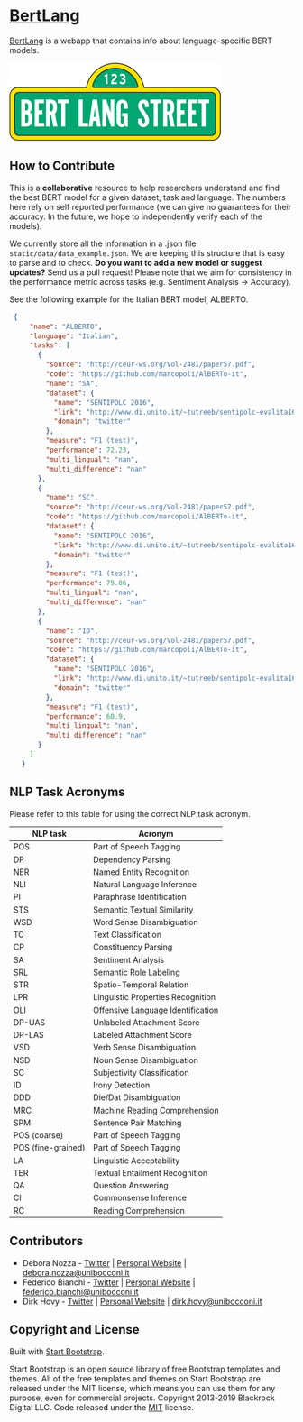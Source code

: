 # [BertLang](https://bertlang.unibocconi.it)

[BertLang](https://bertlang.unibocconi.it) is a webapp that contains info about language-specific BERT models.

![Image description](https://raw.githubusercontent.com/MilaNLProc/bertlang/master/static/img/logo.png)



## How to Contribute

This is a **collaborative** resource to help researchers understand and find the best BERT model for a given dataset, task and language. The numbers here rely on self reported performance (we can give no guarantees for their accuracy. In the future, we hope to independently verify each of the models).

We currently store all the information in a .json file `static/data/data_example.json`. We are keeping this structure that is easy to parse and to check.
**Do you want to add a new model or suggest updates?** Send us a pull request! Please note that we aim for consistency in the performance metric across tasks (e.g. Sentiment Analysis -> Accuracy).

See the following example for the Italian BERT model, ALBERTO.

```json
 {
     "name": "ALBERTO",
     "language": "Italian",
     "tasks": [
       {
         "source": "http://ceur-ws.org/Vol-2481/paper57.pdf",
         "code": "https://github.com/marcopoli/AlBERTo-it",
         "name": "SA",
         "dataset": {
           "name": "SENTIPOLC 2016",
           "link": "http://www.di.unito.it/~tutreeb/sentipolc-evalita16/data.html",
           "domain": "twitter"
         },
         "measure": "F1 (test)",
         "performance": 72.23,
         "multi_lingual": "nan",
         "multi_difference": "nan"
       },
       {
         "name": "SC",
         "source": "http://ceur-ws.org/Vol-2481/paper57.pdf",
         "code": "https://github.com/marcopoli/AlBERTo-it",
         "dataset": {
           "name": "SENTIPOLC 2016",
           "link": "http://www.di.unito.it/~tutreeb/sentipolc-evalita16/data.html",
           "domain": "twitter"
         },
         "measure": "F1 (test)",
         "performance": 79.06,
         "multi_lingual": "nan",
         "multi_difference": "nan"
       },
       {
         "name": "ID",
         "source": "http://ceur-ws.org/Vol-2481/paper57.pdf",
         "code": "https://github.com/marcopoli/AlBERTo-it",
         "dataset": {
           "name": "SENTIPOLC 2016",
           "link": "http://www.di.unito.it/~tutreeb/sentipolc-evalita16/data.html",
           "domain": "twitter"
         },
         "measure": "F1 (test)",
         "performance": 60.9,
         "multi_lingual": "nan",
         "multi_difference": "nan"
       }
     ]
   }
```

## NLP Task Acronyms

Please refer to this table for using the correct NLP task acronym.

| NLP task           | Acronym                           |
|--------------------|-----------------------------------|
| POS                | Part of Speech Tagging            |
| DP                 | Dependency Parsing                |
| NER                | Named Entity Recognition          |
| NLI                | Natural Language Inference        |
| PI                 | Paraphrase Identification         |
| STS                | Semantic Textual Similarity       |
| WSD                | Word Sense Disambiguation         |
| TC                 | Text Classification               |
| CP                 | Constituency Parsing              |
| SA                 | Sentiment Analysis                |
| SRL                | Semantic Role Labeling            |
| STR                | Spatio-Temporal Relation          |
| LPR                | Linguistic Properties Recognition |
| OLI                | Offensive Language Identification |
| DP-UAS             | Unlabeled Attachment Score        |
| DP-LAS             | Labeled Attachment Score          |
| VSD                | Verb Sense Disambiguation         |
| NSD                | Noun Sense Disambiguation         |
| SC                 | Subjectivity Classification       |
| ID                 | Irony Detection                   |
| DDD                | Die/Dat Disambiguation            |
| MRC                | Machine Reading Comprehension     |
| SPM                | Sentence Pair Matching            |
| POS (coarse)       | Part of Speech Tagging            |
| POS (fine-grained) | Part of Speech Tagging            |
| LA                 | Linguistic Acceptability          |
| TER                | Textual Entailment Recognition    |
| QA                 | Question Answering                |
| CI                 | Commonsense Inference             |
| RC                 | Reading Comprehension             |


## Contributors

+ Debora Nozza - [Twitter](http://twitter.com/debora_nozza) | [Personal Website](http://dnozza.github.io/) | debora.nozza@unibocconi.it
+ Federico Bianchi - [Twitter](http://twitter.com/fb_vinid) | [Personal Website](http://vinid.io/) | federico.bianchi@unibocconi.it
+ Dirk Hovy - [Twitter](http://twitter.com/dirk_hovy) | [Personal Website](http://dirkhovy.com/) |  dirk.hovy@unibocconi.it

## Copyright and License

Built with [Start Bootstrap](https://startbootstrap.com/template-overviews/bare/).

Start Bootstrap is an open source library of free Bootstrap templates and themes. All of the free templates and themes on Start Bootstrap are released under the MIT license, which means you can use them for any purpose, even for commercial projects.
Copyright 2013-2019 Blackrock Digital LLC. Code released under the [MIT](https://github.com/BlackrockDigital/startbootstrap-bare/blob/gh-pages/LICENSE) license.
